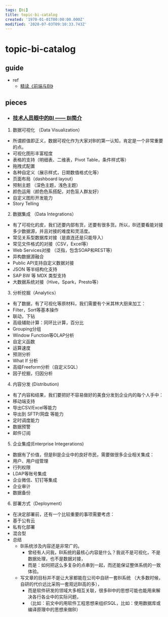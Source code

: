 ```yaml
---
tags: [bi]
title: topic-bi-catalog
created: '1970-01-01T00:00:00.000Z'
modified: '2020-07-03T09:10:33.743Z'
---
```


# topic-bi-catalog

## guide

- ref
  - [精读《前端与BI》](https://zhuanlan.zhihu.com/p/82665657)

## pieces

- ### [技术人员眼中的BI —— BI简介](https://zhuanlan.zhihu.com/p/234727408)
1. 数据可视化 （Data Visualization）
  - 所谓颜值即正义，数据可视化作为大家对BI的第一认知，肯定是一个非常重要的点。
  - 可视化图形丰富程度
  - 表格的支持（明细表、二维表，Pivot Table，条件样式等）
  - 拖拽式配置
  - 各种自定义（展示样式，日期数值格式化等）
  - 页面布局（dashboard layout）
  - 预制主题 （深色主题，浅色主题）
  - 颜色运用（颜色色系搭配，对色盲人群友好）
  - 自定义图形开发能力
  - Story Telling
2. 数据集成 （Data Integrations）
  - 有了可视化的皮，我们还要内部有货，还要有很多货。所以，BI还要看能对接多少数据源，并且对接的难度和灵活度。
  - 常见关系型数据库对接（是直连还是只能导入）
  - 常见文件格式的对接（CSV，Excel等）
  - Web Services对接 （泛指，包含SOAP和REST等）
  - 异构数据源融合
  - Public API支持自定义数据对接
  - JSON 等半结构化支持
  - SAP BW 等 MDX 类型支持
  - 大数据系统对接（Hive，Spark，Presto等）
3. 分析挖掘（Analytics）
  - 有了数据，有了可视化等原材料，我们需要有个米其林大厨来加工：
  - Filter，Sort等基本操作
  - 联动，下钻
  - 高级辅助计算：同环比计算，百分比
  - Grouping分组
  - Window Function等OLAP分析
  - 自定义函数
  - 运算速度
  - 预测分析
  - What If 分析
  - 高级Freeform分析（自定义SQL）
  - 因子挖掘，归因分析
4. 内容分发 (Distribution)
  - 有了内容和结果，我们要把好不容易做好的美食分发到企业内的每个人手中：
  - 移动端支持
  - 导出CSV/Excel等能力
  - 导出到 SFTP/网盘 等能力
  - 定时调度能力
  - 数据预警
  - 邮件订阅
5. 企业集成(Enterprise Integerations)
  - 数据有了价值，但是BI是企业中的良好市民，需要做很多企业相关集成：
  - 用户、用户组管理
  - 行列权限
  - LDAP等账号集成
  - 企业微信、钉钉等集成
  - 企业审计
  - 数据备份
6. 部署方式（Deployment）
  - 在决定部署前，还有一个比较重要的事项需要考虑：
  - 基于公有云
  - 私有化部署
  - 混合型
- 总结
  - BI系统涉及内容还是非常广的。
    - 曾经有人问我，BI系统的最核心内容是什么？我说不是可视化，不是数据处理，也不是数据对接，
    - 而是：如何把这么多复杂的点串到一起，而还能保证整体系统的一致体验。
  - 写文章的目标并不是让大家都能在公司中自研一套BI系统 （大多数时候，自研的代价远比采购一套观远BI高的多），
    - 而是软件研发的领域大多相互关联，很多BI中的思想可能也能用来解决各行各业中的实际问题，
    - （比如：前文中的用软件工程思想来组织SQL，比如：使用数据库或编译原理中的思想来做BI）
